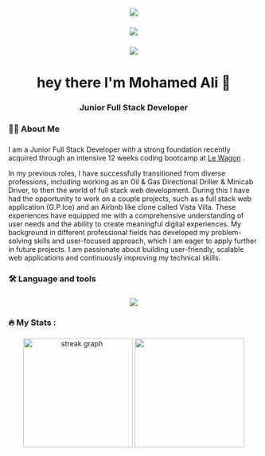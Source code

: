 <div align="center">
  <img src="https://media1.giphy.com/media/v1.Y2lkPTc5MGI3NjExeWt6YzBueW05NWttcGc3dTB6M3VzN25hcmxwenR6Y3Bvb29qZGVjMCZlcD12MV9pbnRlcm5hbF9naWZfYnlfaWQmY3Q9Zw/EeZ6mLsRRik8cgnh3D/giphy.gif"  />
</div>

###

<div align="center">
 <a href="https://www.linkedin.com/in/medalibra/" target="_blank"><img src="https://img.shields.io/badge/LinkedIn-blue?logo=linkedin&logoColor=white&style=for-the-badge"></a>
 
</div>

###

<div align="center">
  <img src="https://visitor-badge.laobi.icu/badge?page_id=maurodesouza.maurodesouza&"  />
</div>

###

<h1 align="center">hey there I'm Mohamed Ali 👋</h1>

###
<h3 align="center">Junior Full Stack Developer</h3>

<h3 align="left">👩‍💻  About Me</h3>

###

<p>I am a Junior Full Stack Developer with a strong foundation recently acquired through an intensive 12 weeks coding bootcamp at <a href="https://www.lewagon.com/web-development-course" target="_blank">Le Wagon</a> .

In my previous roles, I have successfully transitioned from diverse professions, including working as an Oil & Gas Directional Driller & Minicab Driver, to then the world of full stack web development. During this I have had the opportunity to work on a couple projects, such as a full stack web application (G.P.Ice) and an Airbnb like clone called Vista Villa. These experiences have equipped me with a comprehensive understanding of user needs and the ability to create meaningful digital experiences.
My background in different professional fields has developed my problem-solving skills and user-focused approach, which I am eager to apply further in future projects. I am passionate about building user-friendly, scalable web applications and continuously improving my technical skills.</p>

###

<h3 align="left">🛠 Language and tools</h3>

###

<div align="center">
<img src="https://skillicons.dev/icons?i=ruby,rails,js,postgres,html,css,sass,react,heroku,git,github">  
</div>

###

<h3 align="left">🔥   My Stats :</h3>

###

<div align="center">
  <img align="center" margin="10" src="https://github-readme-stats.vercel.app/api?username=moh1384-prg&card_width-320" height="220" alt="streak graph"  />
  <img align="center" margin="10"  src="https://github-readme-stats.vercel.app/api/top-langs/?username=moh1384-prg&layout=pie&card_width-320" height="220"/>  
</div>


